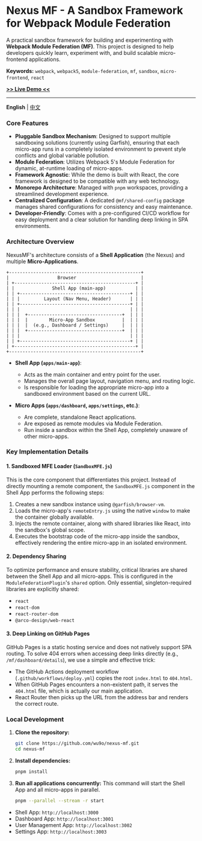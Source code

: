 # Nexus MF - A Sandbox Framework for Webpack Module Federation

A practical sandbox framework for building and experimenting with **Webpack Module Federation (MF)**. This project is designed to help developers quickly learn, experiment with, and build scalable micro-frontend applications.

**Keywords:** `webpack`, `webpack5`, `module-federation`, `mf`, `sandbox`, `micro-frontend`, `react`

**[>> Live Demo <<](https://wu9o.github.io/nexus-mf/)**

---

**English** | [中文](./README.zh-CN.md)

### Core Features

- **Pluggable Sandbox Mechanism**: Designed to support multiple sandboxing solutions (currently using Garfish), ensuring that each micro-app runs in a completely isolated environment to prevent style conflicts and global variable pollution.
- **Module Federation**: Utilizes Webpack 5's Module Federation for dynamic, at-runtime loading of micro-apps.
- **Framework Agnostic**: While the demo is built with React, the core framework is designed to be compatible with any web technology.
- **Monorepo Architecture**: Managed with `pnpm` workspaces, providing a streamlined development experience.
- **Centralized Configuration**: A dedicated `@mf/shared-config` package manages shared configurations for consistency and easy maintenance.
- **Developer-Friendly**: Comes with a pre-configured CI/CD workflow for easy deployment and a clear solution for handling deep linking in SPA environments.

### Architecture Overview

NexusMF's architecture consists of a **Shell Application** (the Nexus) and multiple **Micro-Applications**.

```
+-------------------------------------------------+
|                  Browser                        |
| +---------------------------------------------+ |
| |              Shell App (main-app)           | |
| | +-----------------------------------------+ | |
| | |         Layout (Nav Menu, Header)       | | |
| | +-----------------------------------------+ | |
| | |                                         | | |
| | |  +-----------------------------------+  | | |
| | |  |        Micro-App Sandbox          |  | | |
| | |  |  (e.g., Dashboard / Settings)     |  | | |
| | |  +-----------------------------------+  | | |
| | |                                         | | |
| | +-----------------------------------------+ | |
| +---------------------------------------------+ |
+-------------------------------------------------+
```

- **Shell App (`apps/main-app`)**:
  - Acts as the main container and entry point for the user.
  - Manages the overall page layout, navigation menu, and routing logic.
  - Is responsible for loading the appropriate micro-app into a sandboxed environment based on the current URL.

- **Micro Apps (`apps/dashboard`, `apps/settings`, etc.)**:
  - Are complete, standalone React applications.
  - Are exposed as remote modules via Module Federation.
  - Run inside a sandbox within the Shell App, completely unaware of other micro-apps.

### Key Implementation Details

#### 1. Sandboxed MFE Loader (`SandboxMFE.js`)

This is the core component that differentiates this project. Instead of directly mounting a remote component, the `SandboxMFE.js` component in the Shell App performs the following steps:
1. Creates a new sandbox instance using `@garfish/browser-vm`.
2. Loads the micro-app's `remoteEntry.js` using the native `window` to make the container globally available.
3. Injects the remote container, along with shared libraries like React, into the sandbox's global scope.
4. Executes the bootstrap code of the micro-app inside the sandbox, effectively rendering the entire micro-app in an isolated environment.

#### 2. Dependency Sharing

To optimize performance and ensure stability, critical libraries are shared between the Shell App and all micro-apps. This is configured in the `ModuleFederationPlugin`'s `shared` option. Only essential, singleton-required libraries are explicitly shared:
- `react`
- `react-dom`
- `react-router-dom`
- `@arco-design/web-react`

#### 3. Deep Linking on GitHub Pages

GitHub Pages is a static hosting service and does not natively support SPA routing. To solve 404 errors when accessing deep links directly (e.g., `/mf/dashboard/details`), we use a simple and effective trick:
- The GitHub Actions deployment workflow (`.github/workflows/deploy.yml`) copies the root `index.html` to `404.html`.
- When GitHub Pages encounters a non-existent path, it serves the `404.html` file, which is actually our main application.
- React Router then picks up the URL from the address bar and renders the correct route.

### Local Development

1.  **Clone the repository:**
    ```bash
    git clone https://github.com/wu9o/nexus-mf.git
    cd nexus-mf
    ```

2.  **Install dependencies:**
    ```bash
    pnpm install
    ```

3.  **Run all applications concurrently:**
    This command will start the Shell App and all micro-apps in parallel.
    ```bash
    pnpm --parallel --stream -r start
    ```

- Shell App: `http://localhost:3000`
- Dashboard App: `http://localhost:3001`
- User Management App: `http://localhost:3002`
- Settings App: `http://localhost:3003`
